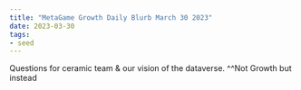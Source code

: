 ```yaml
---
title: "MetaGame Growth Daily Blurb March 30 2023"
date: 2023-03-30
tags:
- seed
---
```

Questions for ceramic team & our vision of the dataverse. 
^^Not Growth but instead 

